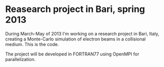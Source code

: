 Reasearch project in Bari, spring 2013
===============

During March-May of 2013 I'm working on a research project in Bari, Italy, creating a Monte-Carlo simulation of electron beams in a collisional medium. This is the code.

The project will be developed in FORTRAN77 using OpenMPI for parallelization.

